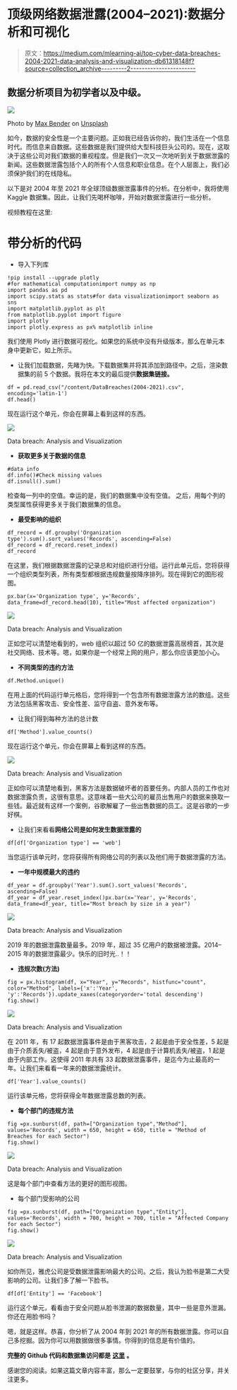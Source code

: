 # 顶级网络数据泄露(2004–2021):数据分析和可视化

> 原文：<https://medium.com/mlearning-ai/top-cyber-data-breaches-2004-2021-data-analysis-and-visualization-db61318148f?source=collection_archive---------2----------------------->

## 数据分析项目为初学者以及中级。

![](img/e77abb5465585d1ea676599eb80ac379.png)

Photo by [Max Bender](https://unsplash.com/@maxwbender?utm_source=medium&utm_medium=referral) on [Unsplash](https://unsplash.com?utm_source=medium&utm_medium=referral)

如今，数据的安全性是一个主要问题。正如我已经告诉你的，我们生活在一个信息时代。而信息来自数据。这些数据是我们提供给大型科技巨头公司的。现在，这取决于这些公司对我们数据的重视程度。但是我们一次又一次地听到关于数据泄露的新闻。这些数据泄露包括个人的所有个人信息和职业信息。在个人层面上，我们必须保护我们的在线隐私。

以下是对 2004 年至 2021 年全球顶级数据泄露事件的分析。在分析中，我将使用 Kaggle 数据集。因此，让我们先喝杯咖啡，开始对数据泄露进行一些分析。

视频教程在这里:

# 带分析的代码

*   导入下列库

```
!pip install --upgrade plotly
#for mathematical computationimport numpy as np
import pandas as pd
import scipy.stats as stats#for data visualizationimport seaborn as sns
import matplotlib.pyplot as plt
from matplotlib.pyplot import figure
import plotly 
import plotly.express as px% matplotlib inline
```

我们使用 Plotly 进行数据可视化。如果您的系统中没有升级版本，那么在单元本身中更新它，如上所示。

*   让我们加载数据，先睹为快。下载数据集并将其添加到路径中。之后，渲染数据集的前 5 个数据。我将在本文的最后提供**数据集链接。**

```
df = pd.read_csv("/content/DataBreaches(2004-2021).csv", encoding='latin-1')
df.head()
```

现在运行这个单元，你会在屏幕上看到这样的东西。

![](img/e4606200636ec3755440b1a312ef2b8d.png)

Data breach: Analysis and Visualization

*   **获取更多关于数据的信息**

```
#data info
df.info()#Check missing values
df.isnull().sum()
```

检查每一列中的空值。幸运的是，我们的数据集中没有空值。
之后，用每个列的类型属性获得更多关于我们数据集的信息。

*   **最受影响的组织**

```
df_record = df.groupby('Organization type').sum().sort_values('Records', ascending=False)
df_record = df_record.reset_index()
df_record
```

在这里，我们根据数据泄露的记录总和对组织进行分组。运行此单元后，您将获得一个组织类型列表，所有类型都根据违规数量按降序排列。现在得到它的图形视图。

```
px.bar(x='Organization type', y='Records', data_frame=df_record.head(10), title="Most affected organization")
```

![](img/db81b868bdf7678667fa9bdd8a212780.png)

Data breach: Analysis and Visualization

正如您可以清楚地看到的，web 组织以超过 50 亿的数据泄露高居榜首，其次是社交网络、技术等。嗯，如果你是一个经常上网的用户，那么你应该更加小心。

*   **不同类型的违约方法**

```
df.Method.unique()
```

在用上面的代码运行单元格后，您将得到一个包含所有数据泄露方法的数组。这些方法包括黑客攻击、安全性差、监守自盗、意外发布等。

*   让我们得到每种方法的总计数

```
df['Method'].value_counts()
```

现在运行这个单元，你会在屏幕上看到这样的东西。

![](img/0fea25208c4093f3a786de19f6f6815b.png)

Data breach: Analysis and Visualization

正如你可以清楚地看到，黑客方法是数据破坏者的首要任务。内部人员的工作也对数据泄露负责，这很有意思。这意味着一些大公司的雇员出售用户的数据来换取一些钱。最近就有这样一个案例，谷歌解雇了一些出售数据的员工。这是谷歌的一步好棋。

*   让我们来看看**网络公司是如何发生数据泄露的**

```
df[df['Organization type'] == 'web']
```

当您运行该单元时，您将获得所有网络公司的列表以及他们用于数据泄露的方法。

*   **一年中规模最大的违约**

```
df_year = df.groupby('Year').sum().sort_values('Records', ascending=False)
df_year = df_year.reset_index()px.bar(x='Year', y='Records', data_frame=df_year, title="Most breach by size in a year")
```

![](img/09c8b16fa06bd17a41dfb34a09ec4a04.png)

Data breach: Analysis and Visualization

2019 年的数据泄露数量最多。2019 年，超过 35 亿用户的数据被泄露。2014–2015 年的数据泄露最少。快乐的旧时光..！！

*   **违规次数(方法)**

```
fig = px.histogram(df, x="Year", y="Records", histfunc="count", color="Method", labels={'x':'Year', 'y':'Records'}).update_xaxes(categoryorder='total descending')
fig.show()
```

![](img/98ee02efd776874a73ee11a668912323.png)

Data breach: Analysis and Visualization

在 2011 年，有 17 起数据泄露事件是由于黑客攻击，2 起是由于安全性差，5 起是由于介质丢失/被盗，4 起是由于意外发布，4 起是由于计算机丢失/被盗，1 起是由于内部工作。这使得 2011 年共有 33 起数据泄露事件，是迄今为止最高的一年。让我们来看看一年来的数据泄露统计。

```
df['Year'].value_counts()
```

运行该单元格，您将获得全年数据泄露总数的列表。

*   **每个部门的违规方法**

```
fig =px.sunburst(df, path=["Organization type","Method"], values='Records', width = 650, height = 650, title = "Method of Breaches for each Sector")
fig.show()
```

![](img/155a84574c171229020e97704bd2c0b3.png)

Data breach: Analysis and Visualization

这是每个部门中查看方法的更好的图形视图。

*   每个部门受影响的公司

```
fig =px.sunburst(df, path=["Organization type","Entity"], values='Records', width = 700, height = 700, title = "Affected Company for each Sector")
fig.show()
```

![](img/ca0ea7952023e05e6427dcc2e499f117.png)

Data breach: Analysis and Visualization

如你所见，雅虎公司是受数据泄露影响最大的公司。之后，我认为脸书是第二大受影响的公司。让我们多了解一下脸书。

```
df[df['Entity'] == 'Facebook']
```

运行这个单元，看看由于安全问题从脸书泄漏的数据数量，其中一些是意外泄漏。你还在用脸书吗？

嗯，就是这样。恭喜，你分析了从 2004 年到 2021 年的所有数据泄露。你可以自己多挖掘。因为你可以用数据做很多事情。你得到的信息是有价值的。

**完整的 Github 代码和数据集访问都是** [**这里**](https://github.com/imrohit007/Data-breaches-2004-2021) **。**

感谢您的阅读。如果这篇文章内容丰富，那么一定要鼓掌，与你的社区分享，并关注更多。